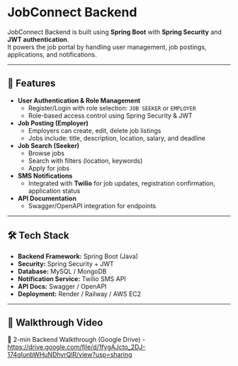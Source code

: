 # JobConnect Backend

JobConnect Backend is built using **Spring Boot** with **Spring Security** and **JWT authentication**.  
It powers the job portal by handling user management, job postings, applications, and notifications.

---

## 🚀 Features
- **User Authentication & Role Management**
  - Register/Login with role selection: `JOB SEEKER` or `EMPLOYER`
  - Role-based access control using Spring Security & JWT
- **Job Posting (Employer)**
  - Employers can create, edit, delete job listings
  - Jobs include: title, description, location, salary, and deadline
- **Job Search (Seeker)**
  - Browse jobs
  - Search with filters (location, keywords)
  - Apply for jobs
- **SMS Notifications**
  - Integrated with **Twilio** for job updates, registration confirmation, application status
- **API Documentation**
  - Swagger/OpenAPI integration for endpoints

---

## 🛠 Tech Stack
- **Backend Framework:** Spring Boot (Java)
- **Security:** Spring Security + JWT
- **Database:** MySQL / MongoDB
- **Notification Service:** Twilio SMS API
- **API Docs:** Swagger / OpenAPI
- **Deployment:** Render / Railway / AWS EC2

---

## 🎥 Walkthrough Video

🔗 2-min Backend Walkthrough (Google Drive) - https://drive.google.com/file/d/1fygAJcto_2DJ-174gIunbWHuNDhyrQlR/view?usp=sharing
